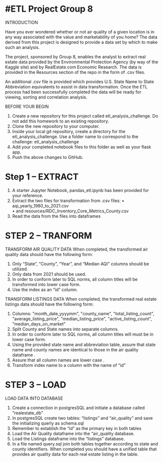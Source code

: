 # #ETL Project Group 8


INTRODUCTION

Have you ever wondered whether or not air quality of a given location is in any way associated with the value and marketability of you home?  The data derived from this project is designed to provide a data set by which to make such an analysis.

The project, sponsored by Group 8, enables the analyst to extract real estate data provided by the Environmental Protection Agency (by way of the Kaggle site) and by RealEstate.com Economic Research.  The data is provided in the Resources section of the repo in the form of .csv files.   

An additional .csv file is provided which provides U.S. State Name to State Abbreviation equivalents to assist in data transformation.
Once the ETL process had been successfully completed the data will be ready for viewing, sorting and correlation analysis.


BEFORE YOUR BEGIN
1.	Create a new repository for this project called etl_analysis_challenge. Do not add this homework to an existing repository.
2.	Clone the new repository to your computer.
3.	Inside your local git repository, create a directory for the etl_analysis_challenge. Use a folder name to correspond to the challenge: etl_analysis_challenge
4.	Add your completed notebook files to this folder as well as your flask app.
5.	Push the above changes to GitHub.



# Step 1 – EXTRACT
1.	A starter Jupyter Notebook, pandas_etl.ipynb has been provided for your reference.
2.	Extract the two files for transformation from .csv files: 
•	aqi_yearly_1980_to_2021.csv  
•	and resources/RDC_Inventory_Core_Metrics_County.csv
3.	Read the data from the files into dataframes



# STEP 2 – TRANFORM

TRANSFORM AIR QUALITY DATA
When completed, the transformed air quality data should have the following form:
1.	Only  “State”, “County”, “Year”, and “Median AQI” columns should be utilized.
2.	Only data from 2021 should be used.
3.	In order to conform later to SQL norms, all column titles will be transformed into lower case form.
4.	Use the index as an “id” column.

TRANSFORM LISTINGS DATA
When completed, the transformed real estate listings data should have the following form:
1.	Columns: "month_date_yyyymm", "county_name", "total_listing_count", "average_listing_price", "median_listing_price", "active_listing_count", "median_days_on_market"
2.	Split County and State names into separate columns.
3.	In order to conform later to SQL norms, all column titles will must be in lower case form.
4.	Using the provided state name and abbreviation table, assure that state name and county names are identical to those in the  air quality dataframe .  
5.	Assure that all column names are lower case .
6.	Transform index name to a column with the name of “id”


# STEP 3 – LOAD

LOAD DATA INTO DATABASE
1.	Create a connection in postgresSQL  and initiate a database called “realestate_db”
2.	In postgresSQL create two tables: “listings” and “air_quality” and save the initializing querly as schema.sql
3.	Remember to establish the “id” as the primary key in both tables
4.	Load the Air Quality dataframe into the “air_quality database. 
5.	Load the Listings dataframe into the “listings” database. 
6.	In a file named query.sql join both tables together according to state and county identifiers.
When completed you should have a unified table that provides air quality data for each real estate listing in the table.
